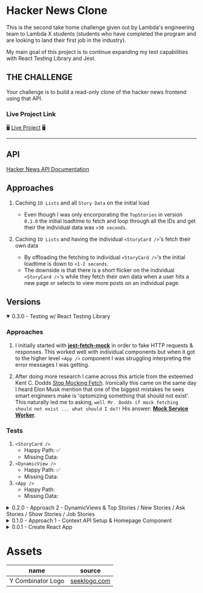 # Hacker News Clone

This is the second take home challenge given out by Lambda's engineering team to Lambda X students (students who have completed the program and are looking to land their first job in the industry).

My main goal of this project is to continue expanding my test capabilities with React Testing Library and Jest.

## **THE CHALLENGE**

Your challenge is to build a read-only clone of the hacker news frontend using that API.

### Live Project Link
🖥 [Live Project](https://turgeon-hackernews-clone.netlify.app/) 🖥

---

## API

[Hacker News API Documentation](https://github.com/HackerNews/API)

## Approaches

1. Caching `ID Lists` and all `Story Data` on the initial load
    - Even though I was only encorporating the `TopStories` in version `0.1.0` the initial loadtime to fetch and loop through all the IDs and get their the individual data was `>30 seconds`.

2. Caching `ID Lists` and having the individual `<StoryCard />`'s fetch their own data
    - By offloading the fetching to individual `<StoryCard />`'s the initial loadtime is down to `<1-2 seconds`.
    - The downside is that there is a short flicker on the individual `<StoryCard />`'s while they fetch their own data when a user hits a new page or selects to view more posts on an individual page.

## Versions

<details open>
<summary>0.3.0 - Testing w/ React Testing Library</summary>

### Approaches

1. I initially started with **[jest-fetch-mock](https://www.npmjs.com/package/jest-fetch-mock)** in order to fake HTTP requests & responses. This worked well with individual components but when it got to the higher level `<App />` component I was struggling interpreting the error messages I was getting.

2. After doing more research I came across this article from the esteemed Kent C. Dodds [Stop Mocking Fetch](https://kentcdodds.com/blog/stop-mocking-fetch). Ironically this came on the same day I heard Elon Musk mention that one of the biggest mistakes he sees smart engineers make is 'optomizing something that should not exist'. This naturally led me to asking, `well Mr. Dodds if mock fetching should not exist ... what should I do?!` His answer: **[Mock Service Worker](https://mswjs.io/)**.

### Tests

1. `<StoryCard />`
    - Happy Path: ✅
    - Missing Data:  
2. `<DynamicView />`
    - Happy Path: ✅
    - Missing Data:  
3. `<App />`
    - Happy Path: 
    - Missing Data:  

</details>

<details>
<summary>0.2.0 - Approach 2 - DynamicViews & Top Stories / New Stories / Ask Stories / Show Stories / Job Stories</summary>

### Utils

1. `FETCH_data()` => a dynamic function used in the `useEffect` of all `<StoryCard />` components to get their individual data. It accepts a `URL_base`, `URL_endpoint`, `unique_ID`, `URL_suffix`.

2. `FETCH_ALL_IDs()` => a dynamic function that is used in the `<App />` component's `useEffect` to get all of the needed ID lists. It accepts a `URL_base` and an `endpoints` array. The function then maps through all the endpoints and returns an array of promises to be utilized by `Promise.all()`.

### Components

1. `<DynamicView />`
    - This component has replaced all unique view components. It is called in the main `<App />` component's `Switch Router` and is recieving the appropriate ID List through `Render Props`.

2. `<CardCreator />`
    - This is a bridge component that is used to map over a list of IDs and render the appropriate component type that is passed through on props.

3. `<StoryCard />`
    - `useEffect()` is using the `FETCH_data()` util function to get the unique data. This data is then set on the individual component's `useState` hook.

4. `<App />`
    - `useEffect()` is using the `FETCH_ALL_IDs()` util function to get all of the ID lists. This data is then set on the `GlobalContext` object.

</details>

<details>
<summary>0.1.0 - Approach 1 - Context API Setup & Homepage Component</summary>

### Context API

1. `Provider()` function
    - Importing the main `GlobalContext` and wrapping its `children` in the `GlobalContext.Provider`.
2. `useReducer()` hook
    - the `Provider` is importing the `initialState`, an `actions` object, and a `reducer` function.
    - the `GlobalContext.Provider` is accepting all `useReducer` functinality through the passed `value` prop.

    ```javascript
        // Context > Provider.js
        // IMPORTS
        // useReducer
        import initialState from '../useReducer/initialState.js'
        import actions from '../useReducer/actions.js'
        import reducer from '../useReducer/reducer.js'

        // CONTEXT
        import GlobalContext from '../Context/GlobalContext.js'

        // EXPORT
        export default function({children}) {
            const [ state, dispatch ] = useReducer(reducer, initialState)
            const value = {
                topStory_IDs: state.topStory_IDs,
                setTopStory_IDs: storyIDs => {
                    dispatch({
                        type: actions.setTopStory_IDs,
                        value: storyIDs
                    })
                },

                storyData: state.storyData,
                setStoryData: storyData => {
                    dispatch({
                        type: actions.setStoryData,
                        value: storyData
                    })
                },
            }

            return (
                <GlobalContext.Provider value={value}>
                    {children}
                </GlobalContext.Provider>
            )
        }
    ```

3. `src > index.js` render
    - importing the `Provider()` as `<ContextProvider />` from `Context > Provider.js` and rendering it through the main `ReactDOM.render()` in order to provide the `GlobalContext` to whole SPA.

        ```javascript
        // src > index.js
            ReactDOM.render(
                <React.StrictMode>
                    <Router>
                        <ContextProvider>
                            <App />
                        </ContextProvider>
                    </Router>
                </React.StrictMode>,
                document.getElementById('root')
            );
        ```

### Components

1. `<App />`
    - Once the `<App />` loads it: 
        1. Fetches the `topStories` => recieves array of `itemIDs`
            - Updates the `topStory_IDs` on the `GlobalContext` through a `setTopStory_IDs` function that dispatches an update action
        2. Loops through the `itemIDs` and gets the individual story details
            - story details are added to a prep object object based on the `itemID`:

                ```javascript
                    prepObject = {
                        itemID: storyData
                    }
                ```

                - This is done that that individual story details can be recieved in `O(1)` time when needed.
        3. Updates the `storyData` on the `GlobalContext` with the prep object through a `setStoryData` function that dispatches an update action.  
        4. Upates the `<App />` loading state to `false` and the main SPA router is hit, rendering the `<Homepage />`

2 `<Homepage />`
    - Uses `useContext` and the `GlobalContext` to recieve the `topStory_IDs` array & the `storyData` object
    - After accounting for pagination the `currentPosts` are mapped and the indvidual story data is recieved in `O(1)` time from the `storyData` object and passed to `<StoryCard />` to render the individual details

</details>
<details>
<summary>0.0.1 - Create React App</summary>

- Cleaned out template CRA
- `<App/>` rendering 'Hello World' 
</details>

# Assets

| name              | source |
| ---               | ---    |
| Y Combinator Logo | [seeklogo.com](https://seeklogo.com/vector-logo/274103/y-combinator) |
